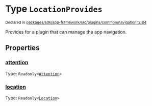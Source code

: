 # Type `LocationProvides`
<sub>Declared in [packages/sdk/app-framework/src/plugins/common/navigation.ts:84](https://github.com/dxos/dxos/blob/c996a34fe/packages/sdk/app-framework/src/plugins/common/navigation.ts#L84)</sub>


Provides for a plugin that can manage the app navigation.

## Properties
### [attention](https://github.com/dxos/dxos/blob/c996a34fe/packages/sdk/app-framework/src/plugins/common/navigation.ts#L86)
Type: <code>Readonly&lt;[Attention](/api/@dxos/app-framework/types/Attention)&gt;</code>




### [location](https://github.com/dxos/dxos/blob/c996a34fe/packages/sdk/app-framework/src/plugins/common/navigation.ts#L85)
Type: <code>Readonly&lt;[Location](/api/@dxos/app-framework/types/Location)&gt;</code>





